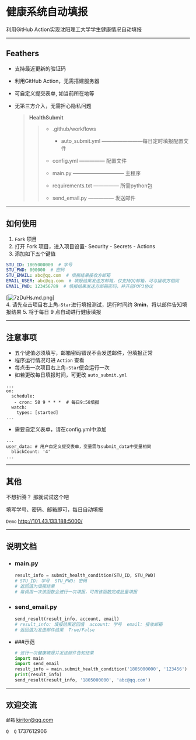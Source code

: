 # 健康系统自动填报

利用GitHub Action实现沈阳理工大学学生健康情况自动填报

***

## Feathers

- 支持最近更新的验证码
- 利用GitHub Action，无需搭建服务器
- 可自定义提交表单, 如当前所在地等
- 无第三方介入，无需担心隐私问题

  > **HealthSubmit**
  > >
  > > - .github/workflows
  > >   - auto_submit.yml ————————每日定时填报配置文件
  > >
  > > - config.yml ————— 配置文件  
  > >
  > > - main.py —————————— 主程序  
  > > - requirements.txt ————— 所需python包  
  > > - send_email.py ————— 发送邮件  

***

## 如何使用

1. `Fork` 项目
2. 打开 Fork 项目，进入项目设置- Security - Secrets - Actions
3. 添加如下五个键值

  ```yaml
  STU_ID: 1805000000  # 学号
  STU_PWD: 000000  # 密码
  STU_EMAIL: abc@qq.com  # 填报结果接收方邮箱
  EMAIL_USER: abc@qq.com  # 填报结果发送方邮箱，仅支持QQ邮箱，可与接收方相同
  EMAIL_PWD: 123456789  # 填报结果发送方邮箱密码，并开启POP3协议
  ```

[![7zDuHs.md.png](https://s4.ax1x.com/2022/01/28/7zDuHs.md.png)]    
4. 请先点击项目右上角`☆Star`进行填报测试，运行时间约 **3min**，将以邮件告知填报结果
5. 将于每日 9 点自动进行健康填报
***

## 注意事项

- 五个键值必须填写，邮箱密码错误不会发送邮件，但填报正常
- 程序运行情况可进 `Action` 查看
- 每点击一次项目右上角`☆Star`便会运行一次
- 如若更改每日填报时间，可更改 `auto_submit.yml`

```ymal
...
on:
  schedule:
   - cron: 58 9 * * *  # 每日9:58填报
  watch:
    types: [started]
...
```

- 需要自定义表单，请在config.yml中添加

```ymal
...
user_data: # 用户自定义提交表单，变量需与submit_data中变量相同
  blackCount: '4'
...
```

***

## 其他

不想折腾？ 那就试试这个吧

填写学号、密码、邮箱即可，每日自动填报

`Demo` <http://101.43.133.188:5000/>

***

## 说明文档

- ### main.py

  ```python
  result_info = submit_health_condition(STU_ID, STU_PWD)
  # STU_ID: 学号  STU_PWD: 密码
  # 返回值为填报结果
  # 每调用一次该函数会进行一次填报，可用该函数完成批量填报
   ```

- ### send_email.py

  ```python
  send_result(result_info, account, email)
  # result_info: 填报结果返回值  account: 学号  email: 接收邮箱
  # 返回值为发送邮件结果  True/False
   ```

- ###示范

  ```python
  # 进行一次健康填报并发送邮件告知结果
  import main
  import send_email
  result_info = main.submit_health_condition('1805000000', '123456')
  print(result_info)
  send_result(result_info, '1805000000', 'abc@qq.com')
   ```

***

## 欢迎交流

`邮箱` kiritor@qq.com

`Q  Q` 1737612906
